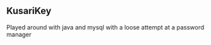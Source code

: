 **KusariKey**
------------------------------------------------------------------
Played around with java and mysql with a loose attempt at a password manager
